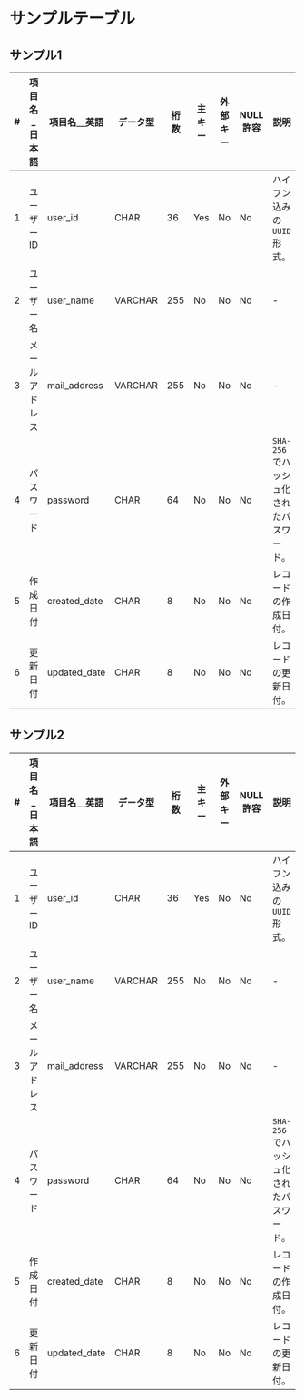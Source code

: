 # サンプルテーブル

## サンプル1
| #   | 項目名_日本語  | 項目名＿英語 | データ型 | 桁数 | 主キー | 外部キー | NULL許容 | 説明                                    |
| --- | -------------- | ------------ | -------- | ---- | ------ | -------- | -------- | --------------------------------------- |
| 1   | ユーザーID     | user_id      | CHAR     | 36   | Yes    | No       | No       | ハイフン込みの`UUID`形式。              |
| 2   | ユーザー名     | user_name    | VARCHAR  | 255  | No     | No       | No       | -                                       |
| 3   | メールアドレス | mail_address | VARCHAR  | 255  | No     | No       | No       | -                                       |
| 4   | パスワード     | password     | CHAR     | 64   | No     | No       | No       | `SHA-256`でハッシュ化されたパスワード。 |
| 5   | 作成日付       | created_date | CHAR     | 8    | No     | No       | No       | レコードの作成日付。                    |
| 6   | 更新日付       | updated_date | CHAR     | 8    | No     | No       | No       | レコードの更新日付。                    |

## サンプル2
| # | 項目名_日本語 | 項目名＿英語 | データ型 | 桁数 | 主キー | 外部キー | NULL許容 | 説明 |
|---|---|---|---|---|---|---|---|---|
| 1 | ユーザーID | user_id | CHAR | 36 | Yes | No | No | ハイフン込みの`UUID`形式。 |
| 2 | ユーザー名 | user_name | VARCHAR | 255 | No | No | No | - |
| 3 | メールアドレス | mail_address | VARCHAR | 255 | No | No | No | - |
| 4 | パスワード | password | CHAR | 64 | No | No | No | `SHA-256`でハッシュ化されたパスワード。 |
| 5 | 作成日付 | created_date | CHAR | 8 | No | No | No | レコードの作成日付。 |
| 6 | 更新日付 | updated_date | CHAR | 8 | No | No | No | レコードの更新日付。 |